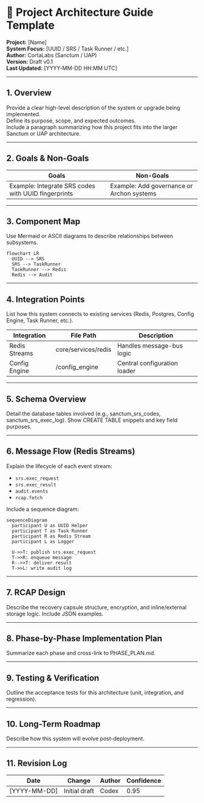 # 🧠 Project Architecture Guide Template
**Project:** [Name]  
**System Focus:** [UUID / SRS / Task Runner / etc.]  
**Author:** CortaLabs (Sanctum / UAP)  
**Version:** Draft v0.1  
**Last Updated:** [YYYY-MM-DD HH:MM UTC]

---

## 1. Overview
Provide a clear high-level description of the system or upgrade being implemented.  
Define its purpose, scope, and expected outcomes.  
Include a paragraph summarizing how this project fits into the larger Sanctum or UAP architecture.

---

## 2. Goals & Non-Goals

| Goals | Non-Goals |
|-------|-----------|
| Example: Integrate SRS codes with UUID fingerprints | Example: Add governance or Archon systems |

---

## 3. Component Map
Use Mermaid or ASCII diagrams to describe relationships between subsystems.

```mermaid
flowchart LR
  UUID --> SRS
  SRS --> TaskRunner
  TaskRunner --> Redis
  Redis --> Audit
```

---

## 4. Integration Points

List how this system connects to existing services (Redis, Postgres, Config Engine, Task Runner, etc.).

| Integration | File Path | Description |
|-------------|-----------|-------------|
| Redis Streams | core/services/redis | Handles message-bus logic |
| Config Engine | /config_engine | Central configuration loader |

---

## 5. Schema Overview

Detail the database tables involved (e.g., sanctum_srs_codes, sanctum_srs_exec_log). Show CREATE TABLE snippets and key field purposes.

---

## 6. Message Flow (Redis Streams)

Explain the lifecycle of each event stream:

- `srs.exec_request`
- `srs.exec_result`
- `audit.events`
- `rcap.fetch`

Include a sequence diagram:

```mermaid
sequenceDiagram
  participant U as UUID Helper
  participant T as Task Runner
  participant R as Redis Stream
  participant L as Logger

  U->>T: publish srs.exec_request
  T->>R: enqueue message
  R-->>T: deliver result
  T->>L: write audit log
```

---

## 7. RCAP Design

Describe the recovery capsule structure, encryption, and inline/external storage logic. Include JSON examples.

---

## 8. Phase-by-Phase Implementation Plan

Summarize each phase and cross-link to PHASE_PLAN.md.

---

## 9. Testing & Verification

Outline the acceptance tests for this architecture (unit, integration, and regression).

---

## 10. Long-Term Roadmap

Describe how this system will evolve post-deployment.

---

## 11. Revision Log

| Date | Change | Author | Confidence |
|------|--------|--------|------------|
| [YYYY-MM-DD] | Initial draft | Codex | 0.95 |

